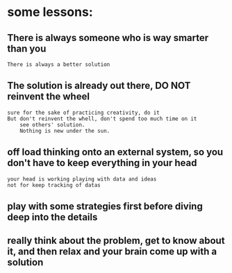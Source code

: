 # some lessons:

## There is always someone who is way smarter than you
    There is always a better solution

## The solution is already out there, DO NOT reinvent the wheel
    sure for the sake of practicing creativity, do it
    But don't reinvent the whell, don't spend too much time on it
        see others' solution.
        Nothing is new under the sun.

## off load thinking onto an external system, so you don't have to keep everything in your head
    your head is working playing with data and ideas
    not for keep tracking of datas

## play with some strategies first before diving deep into the details

## really think about the problem, get to know about it, and then relax and your brain come up with a solution
